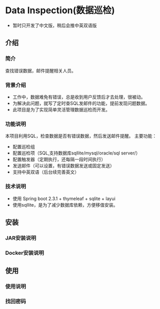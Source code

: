 
# Data Inspection(数据巡检)
- 暂时只开发了中文版，稍后会推中英双语版
## 介绍
### 简介
查找错误数据，邮件提醒相关人员。

### 背景介绍
- 工作中，数据难免有错误，总是收到用户反馈后才去处理，很被动。
- 为解决此问题，就写了定时查SQL发邮件的功能，提前发现问题数据。
- 此项目是为了实现简单灵活管理数据巡检而开发。

### 功能说明
本项目利用SQL，检查数据是否有错误数据，然后发送邮件提醒。
主要功能：
- 配置巡检组
- 配置巡检项（SQL,支持数据库sqllite/mysql/oracle/sql server/）
- 配置触发器（定期执行，还每隔一段时间执行）
- 发送邮件（可以设置，有错误数据发送或固定发送）
- 支持中英双语（后台续完善英文）
### 技术说明
- 使用 Spring boot 2.3.1 + thymeleaf + sqlite + layui
- 使用sqllite，是为了减少数据库依赖，方便移值安装。


## 安装
### JAR安装说明

### Docker安装说明

## 使用
### 使用说明

### 找回密码
